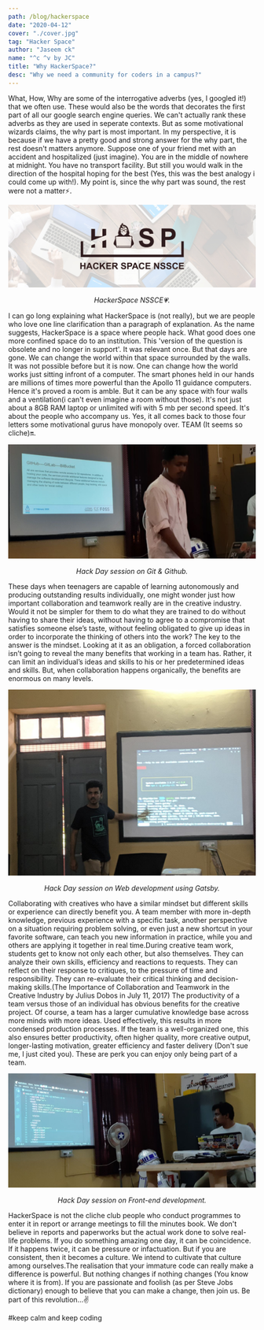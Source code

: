 ```yaml
---
path: /blog/hackerspace
date: "2020-04-12"
cover: "./cover.jpg"
tag: "Hacker Space"
author: "Jaseem ck"
name: "^c ^v by JC"
title: "Why HackerSpace?"
desc: "Why we need a community for coders in a campus?"
---
```



What, How, Why are some of the interrogative adverbs (yes, I googled it!) that we often use. These would also be the words that decorates the first part of all our google search engine queries. We can't actually rank these adverbs as they are used in seperate contexts. But as some motivational wizards claims, the why part is most important. In my perspective, it is because if we have a pretty good and strong answer for the why part, the rest doesn't matters anymore. Suppose one of your friend met with an accident and hospitalized (just imagine). You are in the middle of nowhere at midnight. You have no transport facility. But still you would walk in the direction of the hospital hoping for the best (Yes, this was the best analogy i could come up with!). My point is, since the why part was sound, the rest were not a matter⚡. 

![Logo](./logo.jpg "Logo")
<p style="text-align:center"><em>HackerSpace NSSCE💗.</em></p>

I can go long explaining what HackerSpace is (not really), but we are people who love one line clarification than a paragraph of explanation. As the name suggests, HackerSpace is a space where people hack. What good does one more confined space do to an institution. This 'version of the question is obsolete and no longer in support'. It was relevant once. But that days are gone. We can change the world within that space surrounded by the walls. It was not possible before but it is now. One can change how the world works just sitting infront of a computer. The smart phones held in our hands are millions of times more powerful than the Apollo 11 guidance computers. Hence it's proved a room is amble. But it can be any space with four walls and a ventilation(i can't even imagine a room without those). It's not just about a 8GB RAM laptop or unlimited wifi with 5 mb per second speed. It's about the people who accompany us. Yes, it all comes back to those four letters some motivational gurus have monopoly over. TEAM (It seems so cliche)🔛.

![Class1](./class1.jpg "Class1")
<p style="text-align:center"><em>Hack Day session on Git & Github.</em></p>

These days when teenagers are capable of learning autonomously and producing outstanding results individually, one might wonder just how important collaboration and teamwork really are in the creative industry. Would it not be simpler for them to do what they are trained to do without having to share their ideas, without having to agree to a compromise that satisfies someone else’s taste, without feeling obligated to give up ideas in order to incorporate the thinking of others into the work? 
The key to the answer is the mindset. Looking at it as an obligation, a forced collaboration isn’t going to reveal the many benefits that working in a team has. Rather, it can limit an individual’s ideas and skills to his or her predetermined ideas and skills. But, when collaboration happens organically, the benefits are enormous on many levels.

![Class2](./class2.jpg "Class2")
<p style="text-align:center"><em>Hack Day session on Web development using Gatsby.</em></p>

Collaborating with creatives who have a similar mindset but different skills or experience can directly benefit you. A team member with more in-depth knowledge, previous experience with a specific task, another perspective on a situation requiring problem solving, or even just a new shortcut in your favorite software, can teach you new information in practice, while you and others are applying it together in real time.During creative team work, students get to know not only each other, but also themselves. They can analyze their own skills, efficiency and reactions to requests. They can reflect on their response to critiques, to the pressure of time and responsibility. They can re-evaluate their critical thinking and decision-making skills.(The Importance of Collaboration and Teamwork in the Creative Industry by Julius Dobos in July 11, 2017) 
The productivity of a team versus those of an individual has obvious benefits for the creative project. Of course, a team has a larger cumulative knowledge base across more minds with more ideas. Used effectively, this results in more condensed production processes. If the team is a well-organized one, this also ensures better productivity, often higher quality, more creative output, longer-lasting motivation, greater efficiency and faster delivery (Don't sue me, I just cited you). These are perk you can enjoy only being part of a team.


![Class3](./class3.jpg "Class3")
<p style="text-align:center"><em>Hack Day session on Front-end development.</em></p>


HackerSpace is not the cliche club people who conduct programmes to enter it in report or arrange meetings to fill the minutes book. We don't believe in reports and paperworks but the actual work done to solve real-life problems. If you do something amazing one day, it can be coincidence. If it happens twice, it can be pressure or infactuation. But if you are consistent, then it becomes a culture. We intend to cultivate that culture among ourselves.The realisation that your immature code can really make a difference is powerful. But nothing changes if nothing changes (You know where it is from). If you are passionate and foolish (as per Steve Jobs dictionary) enough to believe that you can make a change, then join us. Be part of this revolution...✌️

#keep calm and keep coding 


